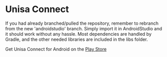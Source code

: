 Unisa Connect
=============

If you had already branched/pulled the repository, remember to rebranch from the new 'androidstudio' branch.
Simply import it in AndroidStudio and it should work without any hassle. 
Most dependencies are handled by Gradle, and the other needed libraries are included in the libs folder.

Get Unisa Connect for Android on the [Play Store](https://play.google.com/store/apps/details?id=it.fdev.unisaconnect)
